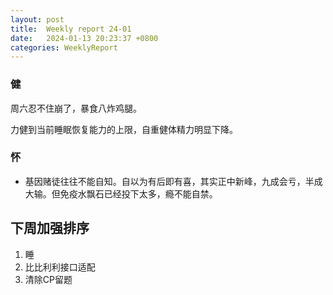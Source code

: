 ```yaml
---
layout: post
title:  Weekly report 24-01
date:   2024-01-13 20:23:37 +0800
categories: WeeklyReport
---
```


### 健

周六忍不住崩了，暴食八炸鸡腿。

力健到当前睡眠恢复能力的上限，自重健体精力明显下降。

### 怀

- 基因赌徒往往不能自知。自以为有后即有喜，其实正中新峰，九成会亏，半成
  大输。但免疫水飘石已经投下太多，瘾不能自禁。

## 下周加强排序

1. 睡
2. 比比利利接口适配
3. 清除CP留题
